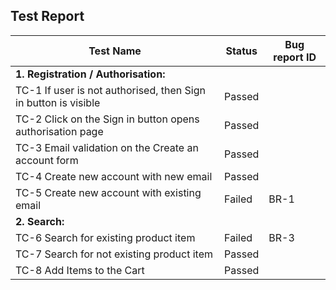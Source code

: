 ## Test Report


| Test Name                                                      | Status | Bug report ID |
|----------------------------------------------------------------|--------|---------------|
| **1. Registration / Authorisation:**                           |        |               |
| TC-1 If user is not authorised, then Sign in button is visible | Passed |               |
| TC-2 Click on the Sign in button opens authorisation page      | Passed |               |
| TC-3 Email validation on the Create an account form            | Passed |               |
| TC-4 Create new account with new email                         | Passed |               |
| TC-5 Create new account with existing email                    | Failed | BR-1          |
| **2. Search:**                                                 |        |               |
| TC-6 Search for existing product item                          | Failed | BR-3          |
| TC-7 Search for not existing product item                      | Passed |               |
| TC-8 Add Items to the Cart                                     | Passed |               |
